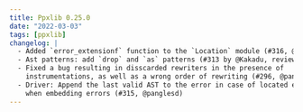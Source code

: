 ```yaml
---
title: Ppxlib 0.25.0
date: "2022-03-03"
tags: [ppxlib]
changelog: |
  - Added `error_extensionf` function to the `Location` module (#316, @panglesd)
  - Ast patterns: add `drop` and `as` patterns (#313 by @Kakadu, review by @pitag-ha)
  - Fixed a bug resulting in disscarded rewriters in the presence of
    instrumentations, as well as a wrong order of rewriting (#296, @panglesd)
  - Driver: Append the last valid AST to the error in case of located exception
    when embedding errors (#315, @panglesd)
---
```


